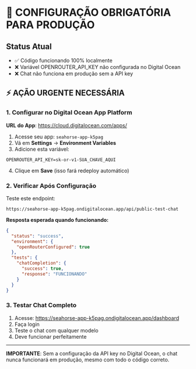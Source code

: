 # 🚨 CONFIGURAÇÃO OBRIGATÓRIA PARA PRODUÇÃO

## Status Atual
- ✅ Código funcionando 100% localmente
- ❌ Variável OPENROUTER_API_KEY não configurada no Digital Ocean
- ❌ Chat não funciona em produção sem a API key

## ⚡ AÇÃO URGENTE NECESSÁRIA

### 1. Configurar no Digital Ocean App Platform

**URL do App**: https://cloud.digitalocean.com/apps/

1. Acesse seu app: `seahorse-app-k5pag`
2. Vá em **Settings** → **Environment Variables**
3. Adicione esta variável:

```
OPENROUTER_API_KEY=sk-or-v1-SUA_CHAVE_AQUI
```

4. Clique em **Save** (isso fará redeploy automático)

### 2. Verificar Após Configuração

Teste este endpoint:
```
https://seahorse-app-k5pag.ondigitalocean.app/api/public-test-chat
```

**Resposta esperada quando funcionando:**
```json
{
  "status": "success",
  "environment": {
    "openRouterConfigured": true
  },
  "tests": {
    "chatCompletion": {
      "success": true,
      "response": "FUNCIONANDO"
    }
  }
}
```

### 3. Testar Chat Completo

1. Acesse: https://seahorse-app-k5pag.ondigitalocean.app/dashboard
2. Faça login
3. Teste o chat com qualquer modelo
4. Deve funcionar perfeitamente

---

**IMPORTANTE**: Sem a configuração da API key no Digital Ocean, o chat nunca funcionará em produção, mesmo com todo o código correto.